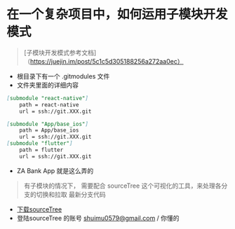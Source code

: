 # 在一个复杂项目中，如何运用子模块开发模式

> [子模块开发模式参考文档]（https://juejin.im/post/5c1c5d305188256a272aa0ec）
- 根目录下有一个 .gitmodules 文件
- 文件夹里面的详细内容

```md
[submodule "react-native"]
	path = react-native
	url = ssh://git.XXX.git

[submodule "App/base_ios"]
	path = App/base_ios
	url = ssh://git.XXX.git
[submodule "flutter"]
	path = flutter
	url = ssh://git.XXX.git
```

- ZA Bank App 就是这么弄的

> 有子模块的情况下， 需要配合 sourceTree 这个可视化的工具，来处理各分支的切换和拉取 最新分支代码
- [下载sourceTree](https://www.sourcetreeapp.com/)
- 登陆sourceTree 的账号 shuimu0579@gmail.com / 你懂的